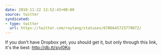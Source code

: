 ```yaml
---
date: 2010-11-22 13:52:43+00:00
source: twitter
syndicated:
- type: twitter
  url: https://twitter.com/roytang/statuses/6706645723779072/
---
```


If you don't have Dropbox yet, you should get it, but only through this link, it's the best: http://db.tt/siyl0Ko